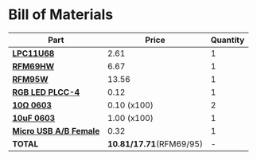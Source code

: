 # Bill of Materials


| Part                                                                                                                 	| Price 	| Quantity |
|----------------------------------------------------------------------------------------------------------------------	|-------	| ---------|
| **[LPC11U68](http://onecall.farnell.com/nxp/lpc11u68jbd48e/mcu-32bit-cortex-m0-50mhz-lqfp/dp/2433462)**              	| 2.61  	| 1|
| **[RFM69HW](http://onecall.farnell.com/hoperf/rfm69hw-868s2/transceiver-20dbm-116dbm-868mhz/dp/RF00489)**            	| 6.67  	| 1|
| **[RFM95W](http://onecall.farnell.com/hoperf/rfm95w-868s2/lora-transceiver-module-20dbm/dp/RF00490)**                 | 13.56   | 1|
| **[RGB LED PLCC-4](http://onecall.farnell.com/broadcom-limited/asmb-mtb1-0a3a2/led-hb-rgb-0-09w-plcc-4/dp/2401106)** 	| 0.12  	| 1|
| **[10Ω 0603](http://onecall.farnell.com/multicomp/mc0063w0603110r/res-thick-film-10r-1-0-063w-0603/dp/9330429)**|0.10 (x100)|2|
| **[10uF 0603](http://onecall.farnell.com/multicomp/mcca000180/mlcc-0603-y5v-25v-1uf/dp/CA06409)**|1.00 (x100)|1|                                	|       	| 1|
| **[Micro USB A/B Female](http://onecall.farnell.com/molex/47589-0001/micro-usb-2-0-type-ab-receptacle/dp/1568023)**|0.32|1|
| **TOTAL** | **10.81/17.71**(RFM69/95) | - |
